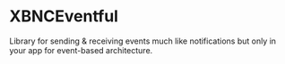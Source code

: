 XBNCEventful
============

Library for sending &amp; receiving events much like notifications but only in your app for event-based architecture.
